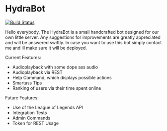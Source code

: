 # HydraBot

[![Build Status](https://jenkins.stiglmair.com/buildStatus/icon?job=HydraBot_CI_git)](https://jenkins.stiglmair.com/job/HydraBot_CI_git/)


Hello everybody,
The HydraBot is a small handcrafted bot designed for our own little server.
Any suggestions for improvements are greatly appreciated and will be answered swiftly.
In case you want to use this bot simply contact me and ill make sure it will be deployed.

Current Features:
  - Audioplayback with some dope ass audio
  - Audioplayback via REST
  - Help Command, which displays possible actions
  - Smartass Tips
  - Ranking of users via their time spent online

Future Features:
  - Use of the League of Legends API
  - Integration Tests
  - Admin Commands
  - Token for REST Usage

